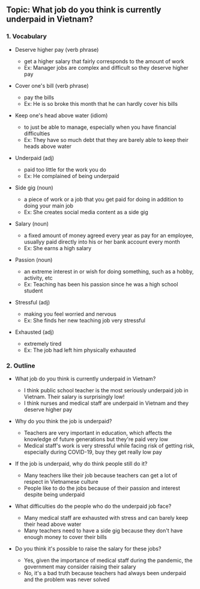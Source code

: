 ## Topic: What job do you think is currently underpaid in Vietnam?

### 1. Vocabulary
- Deserve higher pay (verb phrase)
  + get a higher salary that fairly corresponds to the amount of work
  + Ex: Manager jobs are complex and difficult so they deserve higher pay

- Cover one's bill (verb phrase) 
  + pay the bills
  + Ex: He is so broke this month that he can hardly cover his bills

- Keep one's head above water (idiom)
  + to just be able to manage, especially when you have financial difficulties
  + Ex: They have so much debt that they are barely able to keep their heads above water

- Underpaid (adj)
  + paid too little for the work you do
  + Ex: He complained of being underpaid

- Side gig (noun)
  + a piece of work or a job that you get paid for doing in addition to doing your main job
  + Ex: She creates social media content as a side gig

- Salary (noun)
  + a fixed amount of money agreed every year as pay for an employee, usuallyy paid directly into his or her bank account every month
  + Ex: She earns a high salary

- Passion (noun)
  + an extreme interest in or wish for doing something, such as a hobby, activity, etc
  + Ex: Teaching has been his passion since he was a high school student

- Stressful (adj)
  + making you feel worried and nervous
  + Ex: She finds her new teaching job very stressful

- Exhausted (adj)
  + extremely tired
  + Ex: The job had left him physically exhausted

### 2. Outline
- What job do you think is currently underpaid in Vietnam?
  + I think public school teacher is the most seriously underpaid job in Vietnam. Their salary is surprisingly low!
  + I think nurses and medical staff are underpaid in Vietnam and they deserve higher pay

- Why do you think the job is underpaid?
  + Teachers are very important in education, which affects the knowledge of future generations but they're paid very low
  + Medical staff's work is very stressful while facing risk of getting risk, especially during COVID-19, buy they get really low pay

- If the job is underpaid, why do think people still do it?
  + Many teachers like their job because teachers can get a lot of respect in Vietnamese culture
  + People like to do the jobs because of their passion and interest despite being underpaid

- What difficulties do the people who do the underpaid job face?
  + Many medical staff are exhausted with stress and can barely keep their head above water
  + Many teachers need to have a side gig because they don't have enough money to cover their bills

- Do you think it's possible to raise the salary for these jobs?
  + Yes, given the importance of medical staff during the pandemic, the government may consider raising their salary
  + No, it's a bad truth because teachers had always been underpaid and the problem was never solved